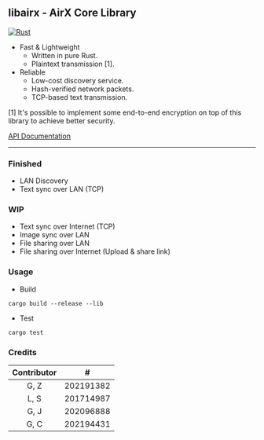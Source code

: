 ## libairx - AirX Core Library

[![Rust](https://github.com/hatsune-miku/libairx/actions/workflows/rust.yml/badge.svg)](https://github.com/hatsune-miku/libairx/actions/workflows/rust.yml)

- Fast & Lightweight
    - Written in pure Rust.
    - Plaintext transmission [1].
- Reliable
    - Low-cost discovery service.
    - Hash-verified network packets.
    - TCP-based text transmission.

[1] It's possible to implement some end-to-end encryption on top of this library to achieve
better security.

[API Documentation](https://github.com/hatsune-miku/libairx/wiki)

---

### Finished

- LAN Discovery
- Text sync over LAN (TCP)

### WIP

- Text sync over Internet (TCP)
- Image sync over LAN
- File sharing over LAN
- File sharing over Internet (Upload & share link)

### Usage

- Build

```shell
cargo build --release --lib
```

- Test

```shell
cargo test
```

### Credits

| Contributor |     #     |
|:-----------:|:---------:|
|    G, Z     | 202191382 |
|    L, S     | 201714987 |
|    G, J     | 202096888 |
|    G, C     | 202194431 |
